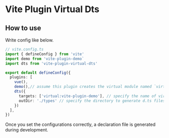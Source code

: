 # Vite Plugin Virtual Dts

## How to use

Write config like below.

```ts
// vite.config.ts
import { defineConfig } from 'vite'
import demo from 'vite-plugin-demo`
import dts from 'vite-plugin-virtual-dts'

export default defineConfig({
  plugins: [
    vue(),
    demo(),// assume this plugin creates the virtual module named `virtual:vite-plugin-demo`
    dts({
      targets: ['virtual:vite-plugin-demo'], // specify the name of virtual modules
      outDir: './types' // specify the directory to generate d.ts files
    })
  ],
})
```

Once you set the configurations correctly, a declaration file is generated during development.
